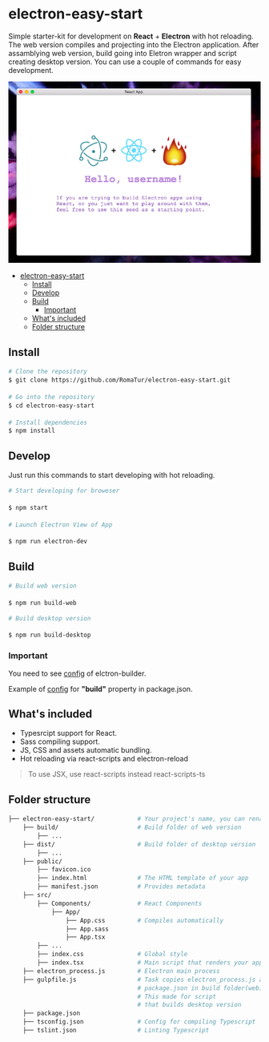 # electron-easy-start

Simple starter-kit for development on **React** + **Electron** with hot reloading. The web version compiles and projecting into the Electron application. After assamblying web version, build going into Eletron wrapper and script creating desktop version. You can use a couple of commands for easy development.

![electron-easy-start](./electron-easy-start.png)

- [electron-easy-start](#electron-easy-start)
    - [Install](#install)
    - [Develop](#develop)
    - [Build](#build)
        - [Important](#important)
    - [What's included](#whats-included)
    - [Folder structure](#folder-structure)

## Install

``` bash
# Clone the repository
$ git clone https://github.com/RomaTur/electron-easy-start.git

# Go into the repository
$ cd electron-easy-start

# Install dependencies
$ npm install
```

## Develop

Just run this commands to start developing with hot reloading.

``` bash
# Start developing for broweser

$ npm start

# Launch Electron View of App

$ npm run electron-dev
```

## Build

```bash
# Build web version

$ npm run build-web
```

```bash
# Build desktop version

$ npm run build-desktop
```

### Important

You need to see [config](https://www.electron.build/configuration/configuration) of elctron-builder.

Example of [config](https://gist.github.com/RomaTur/fca361c84cbd2a1675e603bd49290593) for **"build"** property in package.json.

## What's included

- Typesrcipt support for React.
- Sass compiling support.
- JS, CSS and assets automatic bundling.
- Hot reloading via react-scripts and electron-reload

> To use JSX, use react-scripts instead react-scripts-ts

## Folder structure

``` bash
├── electron-easy-start/            # Your project's name, you can rename it
    ├── build/                      # Build folder of web version
        ├── ...
    ├── dist/                       # Build folder of desktop version
        ├── ...
    ├── public/
        ├── favicon.ico
        ├── index.html              # The HTML template of your app
        ├── manifest.json           # Provides metadata
    ├── src/
        ├── Components/             # React Components
            ├── App/
                ├── App.css         # Compiles automatically
                ├── App.sass
                ├── App.tsx
        ├── ...
        ├── index.css               # Global style
        ├── index.tsx               # Main script that renders your app
    ├── electron_process.js         # Electron main process
    ├── gulpfile.js                 # Task copies electron_process.js and
                                    # package.json in build folder(web)
                                    # This made for script
                                    # that builds desktop version
    ├── package.json
    ├── tsconfig.json               # Config for compiling Typescript
    ├── tslint.json                 # Linting Typescript
```
